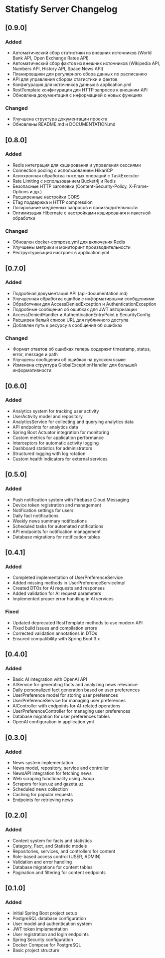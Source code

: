 # Statisfy Server Changelog

## [0.9.0]
### Added
- Автоматический сбор статистики из внешних источников (World Bank API, Open Exchange Rates API)
- Автоматический сбор фактов из внешних источников (Wikipedia API, Numbers API, History API, Space News API)
- Планировщики для регулярного сбора данных по расписанию
- API для управления сбором статистики и фактов
- Конфигурация для источников данных в application.yml
- RestTemplate конфигурация для HTTP запросов к внешним API
- Обновлена документация с информацией о новых функциях

### Changed
- Улучшена структура документации проекта
- Обновлены README.md и DOCUMENTATION.md

## [0.8.0] 
### Added
- Redis интеграция для кэширования и управления сессиями
- Connection pooling с использованием HikariCP
- Асинхронная обработка тяжелых операций с TaskExecutor
- Rate Limiting с использованием Bucket4j и Redis
- Безопасные HTTP заголовки (Content-Security-Policy, X-Frame-Options и др.)
- Расширенные настройки CORS
- ETag поддержка и HTTP compression
- Логирование медленных запросов и производительности
- Оптимизация Hibernate с настройками кэширования и пакетной обработки

### Changed
- Обновлен docker-compose.yml для включения Redis
- Улучшены метрики и мониторинг производительности
- Реструктуризация настроек в application.yml

## [0.7.0] 
### Added
- Подробная документация API (api-documentation.md)
- Улучшенная обработка ошибок с информативными сообщениями
- Обработчики для AccessDeniedException и AuthenticationException
- Подробные сообщения об ошибках для JWT авторизации
- AccessDeniedHandler и AuthenticationEntryPoint в SecurityConfig
- Расширен белый список URL для публичного доступа
- Добавлен путь к ресурсу в сообщения об ошибках

### Changed
- Формат ответов об ошибках теперь содержит timestamp, status, error, message и path
- Улучшены сообщения об ошибках на русском языке
- Изменена структура GlobalExceptionHandler для большей информативности

## [0.6.0] 
### Added
- Analytics system for tracking user activity
- UserActivity model and repository
- AnalyticsService for collecting and querying analytics data
- API endpoints for analytics data
- Spring Boot Actuator integration for monitoring
- Custom metrics for application performance
- Interceptors for automatic activity logging
- Dashboard statistics for administrators
- Structured logging with log rotation
- Custom health indicators for external services

## [0.5.0] 
### Added
- Push notification system with Firebase Cloud Messaging
- Device token registration and management
- Notification settings for users
- Daily fact notifications
- Weekly news summary notifications
- Scheduled tasks for automated notifications
- API endpoints for notification management
- Database migrations for notification tables

## [0.4.1]
### Added
- Completed implementation of UserPreferenceService
- Added missing methods in UserPreferenceServiceImpl
- Created DTOs for AI requests and responses
- Added validation for AI request parameters
- Implemented proper error handling in AI services

### Fixed
- Updated deprecated RestTemplate methods to use modern API
- Fixed build issues and compilation errors
- Corrected validation annotations in DTOs
- Ensured compatibility with Spring Boot 3.x

## [0.4.0]
### Added
- Basic AI integration with OpenAI API
- AIService for generating facts and analyzing news relevance
- Daily personalized fact generation based on user preferences
- UserPreference model for storing user preferences
- UserPreferenceService for managing user preferences
- AIController with endpoints for AI-related operations
- UserPreferenceController for managing user preferences
- Database migration for user preferences tables
- OpenAI configuration in application.yml

## [0.3.0]
### Added
- News system implementation
- News model, repository, service and controller
- NewsAPI integration for fetching news
- Web scraping functionality using Jsoup
- Scrapers for kun.uz and gazeta.uz
- Scheduled news collection
- Caching for popular requests
- Endpoints for retrieving news

## [0.2.0]
### Added
- Content system for facts and statistics
- Category, Fact, and Statistic models
- Repositories, services, and controllers for content
- Role-based access control (USER, ADMIN)
- Validation and error handling
- Database migrations for content tables
- Pagination and filtering for content endpoints

## [0.1.0]
### Added
- Initial Spring Boot project setup
- PostgreSQL database configuration
- User model and authentication system
- JWT token implementation
- User registration and login endpoints
- Spring Security configuration
- Docker Compose for PostgreSQL
- Basic project structure 